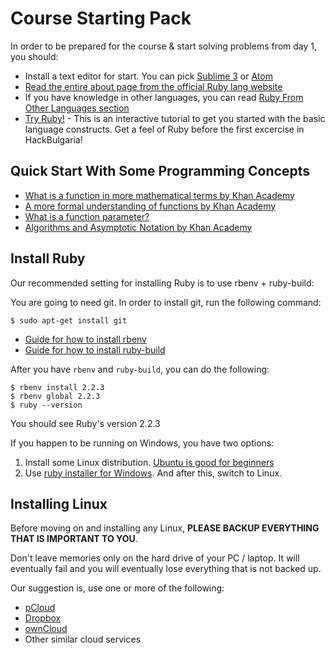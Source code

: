 # Course Starting Pack

In order to be prepared for the course & start solving problems from day 1, you should:

* Install a text editor for start. You can pick [Sublime 3](http://www.sublimetext.com/3) or [Atom](https://atom.io/)
* [Read the entire about page from the official Ruby lang website](https://www.ruby-lang.org/en/about/)
* If you have knowledge in other languages, you can read [Ruby From Other Languages section](https://www.ruby-lang.org/en/documentation/ruby-from-other-languages/)
* [Try Ruby!](http://tryruby.org/) - This is an interactive tutorial to get you started with the basic language constructs. Get a feel of Ruby before the first excercise in HackBulgaria!

## Quick Start With Some Programming Concepts

* [What is a function in more mathematical terms by Khan Academy](https://www.khanacademy.org/math/algebra/algebra-functions/evaluating-functions/v/what-is-a-function)
* [A more formal understanding of functions by Khan Academy](https://www.khanacademy.org/math/linear-algebra/matrix_transformations/linear-transformations/v/a-more-formal-understanding-of-functions)
* [What is a function parameter?](https://en.wikipedia.org/wiki/Parameter_(computer_programming))
* [Algorithms and Asymptotic Notation by Khan Academy](https://www.khanacademy.org/computing/computer-science/algorithms/asymptotic-notation/a/asymptotic-notation)

## Install Ruby

Our recommended setting for installing Ruby is to use rbenv + ruby-build:

You are going to need git. In order to install git, run the following command:

```
$ sudo apt-get install git
```

* [Guide for how to install rbenv](https://github.com/sstephenson/rbenv#installation)
* [Guide for how to install ruby-build](https://github.com/sstephenson/ruby-build#installation)

After you have `rbenv` and `ruby-build`, you can do the following:

```
$ rbenv install 2.2.3
$ rbenv global 2.2.3
$ ruby --version
```

You should see Ruby's version 2.2.3

If you happen to be running on Windows, you have two options:

1. Install some Linux distribution. [Ubuntu is good for beginners](http://www.ubuntu.com/)
2. Use [ruby installer for Windows](http://rubyinstaller.org/). And after this, switch to Linux.

## Installing Linux

Before moving on and installing any Linux, **PLEASE BACKUP EVERYTHING THAT IS IMPORTANT TO YOU**.

Don't leave memories only on the hard drive of your PC / laptop. It will eventually fail and you will eventually lose everything that is not backed up.

Our suggestion is, use one or more of the following:

* [pCloud](https://www.pcloud.com/)
* [Dropbox](https://www.dropbox.com/)
* [ownCloud](https://owncloud.org/)
* Other similar cloud services
